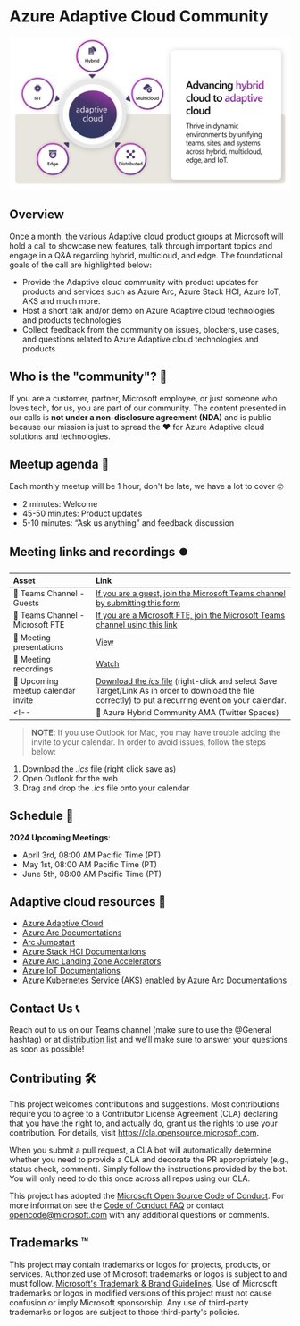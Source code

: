 # Azure Adaptive Cloud Community

![Arc](./img/adaptivecloud.png)

## Overview

Once a month, the various Adaptive cloud product groups at Microsoft will hold a call to showcase new features, talk through important topics and engage in a Q&A regarding hybrid, multicloud, and edge. The foundational goals of the call are highlighted below:

- Provide the Adaptive cloud community with product updates for products and services such as Azure Arc, Azure Stack HCI, Azure IoT, AKS and much more.
- Host a short talk and/or demo on Azure Adaptive cloud technologies and products technologies
- Collect feedback from the community on issues, blockers, use cases, and questions related to Azure Adaptive cloud technologies and products

## Who is the "community"? 💬

If you are a customer, partner, Microsoft employee, or just someone who loves tech, for us, you are part of our community. The content presented in our calls is **not under a non-disclosure agreement (NDA)** and is public because our mission is just to spread the ❤️ for Azure Adaptive cloud solutions and technologies.

## Meetup agenda 📃

Each monthly meetup will be 1 hour, don't be late, we have a lot to cover 🤓

- 2 minutes: Welcome
- 45-50 minutes: Product updates
- 5-10 minutes: “Ask us anything” and feedback discussion

## Meeting links and recordings ⏺️

| Asset      | Link        |
|:-----------|:------------|
| 🍪 Teams Channel - Guests | [If you are a guest, join the Microsoft Teams channel by submitting this form](https://aka.ms/ArcEdgeCommunityForm)
| 🍪 Teams Channel - Microsoft FTE | [If you are a Microsoft FTE, join the Microsoft Teams channel using this link](https://teams.microsoft.com/l/team/19%3a227a226ae75f4ffabc67f77a9d439d15%40thread.tacv2/conversations?groupId=f4ccf9df-0dc2-4282-a392-652117be03e7&tenantId=72f988bf-86f1-41af-91ab-2d7cd011db47)
| 📝 Meeting presentations | [View](https://github.com/microsoft/azure_arc_community/tree/main/Presentations)
| 🎥 Meeting recordings | [Watch](https://aka.ms/ArcMeetup)
| 📅 Upcoming meetup calendar invite | [Download the _ics_ file](https://github.com/microsoft/adaptive_cloud_community/blob/main/AdaptiveCloudCommunityCall.ics) (right-click and select Save Target/Link As in order to download the file correctly) to put a recurring event on your calendar.
<!-- | 🎤 Azure Hybrid Community AMA (Twitter Spaces) | [Join Ask Me Anything (AMA)](./TwitterSpaces.md) -->

> **NOTE**: If you use Outlook for Mac, you may have trouble adding the invite to your calendar. In order to avoid issues, follow the steps below:

1. Download the _.ics_ file (right click save as)
2. Open Outlook for the web
3. Drag and drop the _.ics_ file onto your calendar

## Schedule 📅

**2024 Upcoming Meetings**:

- April 3rd, 08:00 AM Pacific Time (PT)
- May 1st, 08:00 AM Pacific Time (PT)
- June 5th, 08:00 AM Pacific Time (PT)

<!-- ## Azure Hybrid AMA on Twitter Spaces 🐥

Join Azure Hybrid & Multicloud experts from Microsoft and the MVP community to learn about new product features, releases and to find answers to challenging hybrid and multicloud problems. Live on Twitter! Learn more [here](TwitterSpaces.md/). -->

## Adaptive cloud resources 📄

- [Azure Adaptive Cloud](https://azure.microsoft.com/solutions/hybrid-cloud-app/)
- [Azure Arc Documentations](https://docs.microsoft.com/azure/azure-arc/)
- [Arc Jumpstart](https://aka.ms/AzureArcJumpstart)
- [Azure Stack HCI Documentations](https://docs.microsoft.com/azure-stack/hci/)
- [Azure Arc Landing Zone Accelerators](https://aka.ms/ArcLZAcceleratorReady)
- [Azure IoT Documentations](https://learn.microsoft.com/azure/iot/)
- [Azure Kubernetes Service (AKS) enabled by Azure Arc Documentations](https://learn.microsoft.com/azure/aks/hybrid/)

## Contact Us 📞

Reach out to us on our Teams channel (make sure to use the @General hashtag) or at [distribution list](mailto:AdaptiveCloudCommPM@microsoft.com) and we'll make sure to answer your questions as soon as possible!

## Contributing 🛠️

This project welcomes contributions and suggestions.  Most contributions require you to agree to a
Contributor License Agreement (CLA) declaring that you have the right to, and actually do, grant us
the rights to use your contribution. For details, visit https://cla.opensource.microsoft.com.

When you submit a pull request, a CLA bot will automatically determine whether you need to provide
a CLA and decorate the PR appropriately (e.g., status check, comment). Simply follow the instructions
provided by the bot. You will only need to do this once across all repos using our CLA.

This project has adopted the [Microsoft Open Source Code of Conduct](https://opensource.microsoft.com/codeofconduct/).
For more information see the [Code of Conduct FAQ](https://opensource.microsoft.com/codeofconduct/faq/) or
contact [opencode@microsoft.com](mailto:opencode@microsoft.com) with any additional questions or comments.

## Trademarks ™

This project may contain trademarks or logos for projects, products, or services. Authorized use of Microsoft
trademarks or logos is subject to and must follow.
[Microsoft's Trademark & Brand Guidelines](https://www.microsoft.com/legal/intellectualproperty/trademarks/usage/general).
Use of Microsoft trademarks or logos in modified versions of this project must not cause confusion or imply Microsoft sponsorship.
Any use of third-party trademarks or logos are subject to those third-party's policies.
